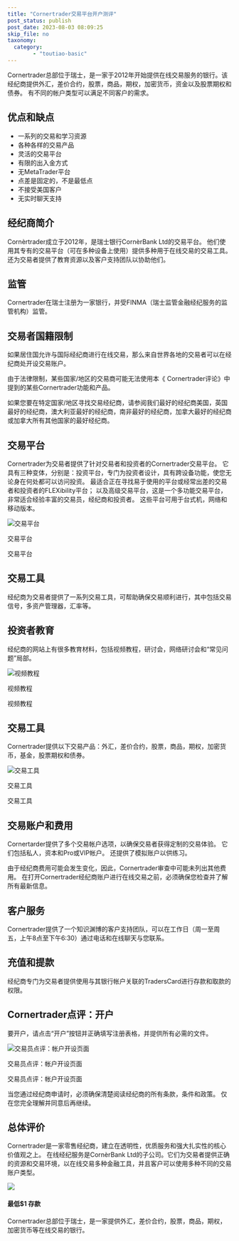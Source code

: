 ```yaml
---
title: "Cornertrader交易平台开户测评"
post_status: publish
post_date: 2023-08-03 08:09:25
skip_file: no
taxonomy:
  category:
        - "toutiao-basic"
---
```


Cornertrader总部位于瑞士，是一家于2012年开始提供在线交易服务的银行。该经纪商提供外汇，差价合约，股票，商品，期权，加密货币，资金以及股票期权和债券。 有不同的帐户类型可以满足不同客户的需求。

## 优点和缺点

- 一系列的交易和学习资源
- 各种各样的交易产品
- 灵活的交易平台
- 有限的出入金方式
- 无MetaTrader平台
- 点差是固定的，不是最低点
- 不接受美国客户
- 无实时聊天支持

## 经纪商简介

Cornèrtrader成立于2012年，是瑞士银行CornèrBank Ltd的交易平台。 他们使用其专有的交易平台（可在多种设备上使用）提供多种用于在线交易的交易工具。 还为交易者提供了教育资源以及客户支持团队以协助他们。

## 监管

Cornertrader在瑞士注册为一家银行，并受FINMA（瑞士监管金融经纪服务的监管机构）监管。

## 交易者国籍限制

如果居住国允许与国际经纪商进行在线交易，那么来自世界各地的交易者可以在经纪商处开设交易账户。

由于法律限制，某些国家/地区的交易商可能无法使用本《 Cornertrader评论》中提到的某些Cornertrader功能和产品。

如果您要在特定国家/地区寻找交易经纪商，请参阅我们最好的经纪商美国，英国最好的经纪商，澳大利亚最好的经纪商，南非最好的经纪商，加拿大最好的经纪商或加拿大所有其他国家的最好经纪商。

## 交易平台

Cornertrader为交易者提供了针对交易者和投资者的Cornertrader交易平台。 它具有三种变体，分别是：投资平台，专门为投资者设计，具有跨设备功能，使您无论身在何处都可以访问投资。 最适合正在寻找易于使用的平台或经常出差的交易者和投资者的FLEXibility平台； 以及高级交易平台，这是一个多功能交易平台，非常适合经验丰富的交易员，经纪商和投资者。 这些平台可用于台式机，网络和移动版本。

![交易平台](https://cdn.fendou.la/funstoutiao/2020/11/Cornertrader-Review-Trading-Platforms-1024x278.jpg "交易平台")

交易平台

交易平台

## 交易工具

经纪商为交易者提供了一系列交易工具，可帮助确保交易顺利进行，其中包括交易信号，多资产管理器，汇率等。

## 投资者教育

经纪商的网站上有很多教育材料，包括视频教程，研讨会，网络研讨会和“常见问题”局部。

![视频教程](https://cdn.fendou.la/funstoutiao/2020/11/Cornertrader-Review-Video-Tutorials-.jpg "视频教程")

视频教程

视频教程

## 交易工具

Cornertrader提供以下交易产品：外汇，差价合约，股票，商品，期权，加密货币，基金，股票期权和债券。

![交易工具](https://cdn.fendou.la/funstoutiao/2020/11/Cornertrader-Review-Trading-Instruments.jpg "交易工具")

交易工具

交易工具

## 交易账户和费用

Cornertarder提供了多个交易帐户选项，以确保交易者获得定制的交易体验。 它们包括私人，资本和Pro或VIP帐户。 还提供了模拟账户以供练习。

由于经纪商费用可能会发生变化，因此，Cornertrader审查中可能未列出其他费用。 在打开Cornertrader经纪商账户进行在线交易之前，必须确保您检查并了解所有最新信息。

## 客户服务

Cornertrader提供了一个知识渊博的客户支持团队，可以在工作日（周一至周五，上午8点至下午6:30）通过电话和在线聊天与您联系。

## 充值和提款

经纪商专门为交易者提供使用与其银行帐户关联的TradersCard进行存款和取款的权限。

## Cornertrader点评：开户

要开户，请点击“开户”按钮并正确填写注册表格，并提供所有必需的文件。

![交易员点评：帐户开设页面](https://cdn.fendou.la/funstoutiao/2020/11/Cornertrader-Review-Account-Opening-Page.jpg "交易员点评：帐户开设页面")

交易员点评：帐户开设页面

交易员点评：帐户开设页面

当您通过经纪商申请时，必须确保清楚阅读经纪商的所有条款，条件和政策。 仅在您完全理解并同意后再继续。

## 总体评价

Cornertrader是一家零售经纪商，建立在透明性，优质服务和强大扎实性的核心价值观之上。 在线经纪服务是CornèrBank Ltd的子公司。它们为交易者提供正确的资源和交易环境，以在线交易多种金融工具，并且客户可以使用多种不同的交易账户类型。

![](https://cdn.fendou.la/funstoutiao/2020/11/Cornertrader-Logo.png)

#### **最低$1** 存款

Cornertrader总部位于瑞士，是一家提供外汇，差价合约，股票，商品，期权，加密货币等在线交易的银行。
